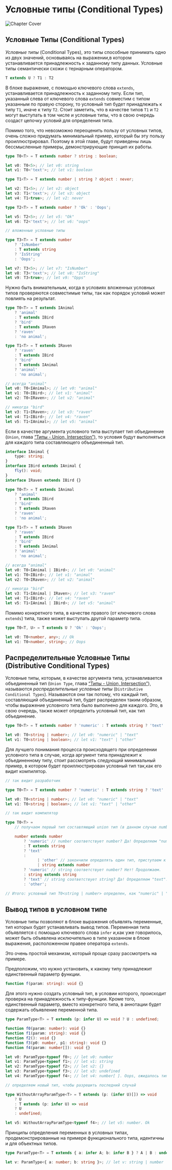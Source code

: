 # Условные типы (Conditional Types)

![Chapter Cover](./images/chapter-cover.png)

## Условные Типы (Conditional Types)

_Условные типы_ (Conditional Types), это типы способные принимать одно из двух значений, основываясь на выражении,в котором устанавливается принадлежность к заданному типу данных. Условные типы семантически схожи с тернарным оператором.

```typescript
T extends U ? T1 : T2
```

В блоке выражение, с помощью ключевого слова `extends`, устанавливается принадлежность к заданному типу. Если тип, указанный слева от ключевого слова `extends` совместим с типом указанным по правую сторону, то условный тип будет принадлежать к типу `T1`, иначе к типу `T2`. Стоит заметить, что в качестве типов `T1` и `T2` могут выступать в том числе и условные типы, что в свою очередь создаст цепочку условий для определения типа.

Помимо того, что невозможно переоценить пользу от условных типов, очень сложно придумать минимальный пример, который бы эту пользу проиллюстрировал. Поэтому в этой главе, будут приведены лишь бессмысленные примеры, демонстрирующие принцип их работы.

```typescript
type T0<T> = T extends number ? string : boolean;

let v0: T0<5>; // let v0: string
let v1: T0<'text'>; // let v1: boolean

type T1<T> = T extends number | string ? object : never;

let v2: T1<5>; // let v2: object
let v3: T1<'text'>; // let v3: object
let v4: T1<true>; // let v2: never

type T2<T> = T extends number ? 'Ok' : 'Oops';

let v5: T2<5>; // let v5: "Ok"
let v6: T2<'text'>; // let v6: "oops"

// вложенные условные типы

type T3<T> = T extends number
    ? 'IsNumber'
    : T extends string
    ? 'IsString'
    : 'Oops';

let v7: T3<5>; // let v7: "IsNumber"
let v8: T3<'text'>; // let v8: "IsString"
let v9: T3<true>; // let v9: "Opps"
```

Нужно быть внимательным, когда в условиях вложенных условных типов проверяются совместимые типы, так как порядок условий может повлиять на результат.

```typescript
type T0<T> = T extends IAnimal
    ? 'animal'
    : T extends IBird
    ? 'bird'
    : T extends IRaven
    ? 'raven'
    : 'no animal';

type T1<T> = T extends IRaven
    ? 'raven'
    : T extends IBird
    ? 'bird'
    : T extends IAnimal
    ? 'animal'
    : 'no animal';

// всегда "animal"
let v0: T0<IAnimal>; // let v0: "animal"
let v1: T0<IBird>; // let v1: "animal"
let v2: T0<IRaven>; // let v2: "animal"

// никогда "bird"
let v3: T1<IRaven>; // let v3: "raven"
let v4: T1<IBird>; // let v4: "raven"
let v5: T1<IAnimal>; // let v5: "animal"
```

Если в качестве аргумента условного типа выступает тип объединение (`Union`, глава [“Типы - Union, Intersection”]()), то условия будут выполняться для каждого типа составляющего объединенный тип.

```typescript
interface IAnimal {
    type: string;
}
interface IBird extends IAnimal {
    fly(): void;
}
interface IRaven extends IBird {}

type T0<T> = T extends IAnimal
    ? 'animal'
    : T extends IBird
    ? 'bird'
    : T extends IRaven
    ? 'raven'
    : 'no animal';

type T1<T> = T extends IRaven
    ? 'raven'
    : T extends IBird
    ? 'bird'
    : T extends IAnimal
    ? 'animal'
    : 'no animal';

// всегда "animal"
let v0: T0<IAnimal | IBird>; // let v0: "animal"
let v1: T0<IBird>; // let v1: "animal"
let v2: T0<IRaven>; // let v2: "animal"

// никогда "bird"
let v3: T1<IAnimal | IRaven>; // let v3: "raven"
let v4: T1<IBird>; // let v4: "raven"
let v5: T1<IAnimal | IBird>; // let v5: "animal"
```

Помимо конкретного типа, в качестве правого (от ключевого слова `extends`) типа, также может выступать другой параметр типа.

```typescript
type T0<T, U> = T extends U ? 'Ok' : 'Oops';

let v0: T0<number, any>; // Ok
let v1: T0<number, string>; // Oops
```

## Распределительные Условные Типы (Distributive Conditional Types)

Условные типы, которым, в качестве аргумента типа, устанавливается объединенный тип (`Union Type`, глава [“Типы - Union, Intersection”]()), называются _распределительные условные типы_ (`Distributive Conditional Types`). Называются они так потому, что каждый тип, составляющий объединенный тип, будет распределен таким образом, чтобы выражение условного типа было выполнено для каждого. Это, в свою очередь, также может определить условный тип, как тип объединение.

```typescript
type T0<T> = T extends number ? 'numeric' : T extends string ? 'text' : 'other';

let v0: T0<string | number>; // let v0: "numeric" | "text"
let v1: T0<string | boolean>; // let v1: "text" | "other"
```

Для лучшего понимания процесса происходящего при определении условного типа в случае, когда аргумент типа принадлежит к объединенному типу, стоит рассмотреть следующий минимальный пример, в котором будет проиллюстрирован условный тип так,как его видит компилятор.

```typescript
// так видит разработчик

type T0<T> = T extends number ? 'numeric' : T extends string ? 'text' : 'other';

let v0: T0<string | number>; // let v0: "numeric" | "text"
let v1: T0<string | boolean>; // let v1: "text" | "other"

// так видит компилятор

type T0<T> =
    // получаем первый тип составляющий union тип (в данном случае number) и начинаем подставлять его на место T

    number extends number
        ? 'numeric' // number соответствует number? Да! Определяем "numeric"
        : T extends string
        ? 'text'
        :
              | 'other' // закончили определять один тип, приступаем к другому, в данном случае string
              | string extends number
        ? 'numeric' // string соответствует number? Нет! Продолжаем.
        : string extends string
        ? 'text' // string соответствует string? Да! Определяем "text".
        : 'other';

// Итого: условный тип T0<string | number> определен, как "numeric" | "text"
```

## Вывод типов в условном типе

Условные типы позволяют в блоке выражения объявлять переменные, тип которых будет устанавливать вывод типов. Переменная типа объявляется с помощью ключевого слова `infer` и,как уже говорилось, может быть объявлена исключительно в типе указанном в блоке выражения, расположенном правее оператора `extends`.

Это очень простой механизм, который проще сразу рассмотреть на примере.

Предположим, что нужно установить, к какому типу принадлежит единственный параметр функции.

```typescript
function f(param: string): void {}
```

Для этого нужно создать условный тип, в условии которого, происходит проверка на принадлежность к типу-функции. Кроме того, единственный параметр, вместо конкретного типа, в аннотации будет содержать объявление переменной типа.

```typescript
type ParamType<T> = T extends (p: infer U) => void ? U : undefined;

function f0(param: number): void {}
function f1(param: string): void {}
function f2(): void {}
function f3(p0: number, p1: string): void {}
function f4(param: number[]): void {}

let v0: ParamType<typeof f0>; // let v0: number
let v1: ParamType<typeof f1>; // let v1: string
let v2: ParamType<typeof f2>; // let v2: {}
let v3: ParamType<typeof f3>; // let v3: undefined
let v4: ParamType<typeof f4>; // let v4: number[ ]. Oops, ожидалось тип number вместо number[ ]

// определяем новый тип, чтобы разрешить последний случай

type WithoutArrayParamType<T> = T extends (p: (infer U)[]) => void
    ? U
    : T extends (p: infer U) => void
    ? U
    : undefined;

let v5: WithoutArrayParamType<typeof f4>; // let v5: number. Ok
```

Принципы определения переменных в условных типах, продемонстрированные на примере функционального типа, идентичны и для объектных типов.

```typescript
type ParamType<T> = T extends { a: infer A; b: infer B } ? A | B : undefined;

let v: ParamType<{ a: number; b: string }>; // let v: string | number
```
